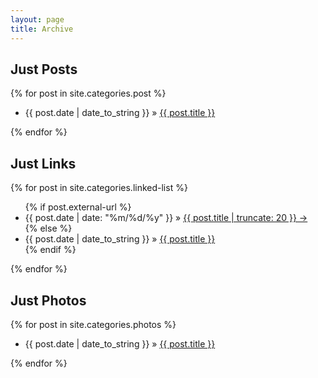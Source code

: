 ```yaml
---
layout: page
title: Archive
---
```


## Just Posts

{% for post in site.categories.post %}
<ul>
 <li>{{ post.date | date_to_string }} &raquo; <a href="{{ post.url }}">{{ post.title }}</a></li>
</ul>
{% endfor %}

## Just Links

{% for post in site.categories.linked-list %}
<ul>
{% if post.external-url %}
 <li>{{ post.date | date: "%m/%d/%y" }} &raquo; <a href="{{ post.url }}">{{ post.title | truncate: 20 }} &#x2192;</a></li>
{% else %}
 <li>{{ post.date | date_to_string }} &raquo; <a href="{{ post.url }}">{{ post.title }}</a></li>
{% endif %}
</ul>
{% endfor %}

## Just Photos

{% for post in site.categories.photos %}
<ul>
 <li>{{ post.date | date_to_string }} &raquo; <a href="{{ post.url }}">{{ post.title }}</a></li>
</ul>
{% endfor %}
<!-- Also removing this because when used as a Twitter replacement it may fill up my Archive page quickly. All Briefly content will be on thr Briefly page. This is also the previous format that used Markdown lists instead of HTML  

## Just Briefly

{% for post in site.categories.briefly %}
  * {{ post.date | date_to_string }} &raquo; [ {{ post.title }} ]({{ post.url }})
{% endfor %}
-->
